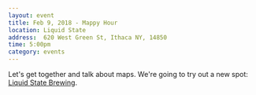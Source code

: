 ```yaml
---
layout: event
title: Feb 9, 2018 - Mappy Hour
location: Liquid State
address:  620 West Green St, Ithaca NY, 14850
time: 5:00pm
category: events
---
```


Let's get together and talk about maps.
We're going to try out a new spot: [Liquid State Brewing](https://www.liquidstatebeer.com/).
